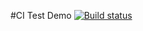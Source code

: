 #CI Test Demo
[![Build status](https://ci.appveyor.com/api/projects/status/o2uon232ou03ymtm?svg=true)](https://ci.appveyor.com/project/HelgaRoosh/ajs-homework-3-2-arraybuffer)